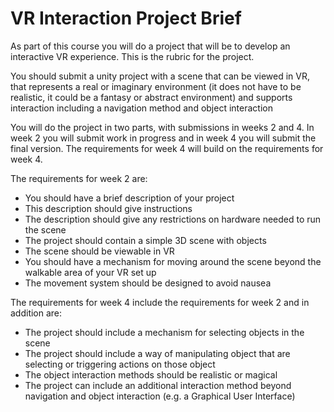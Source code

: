 # VR Interaction Project Brief

As part of this course you will do a project that will be to develop an interactive VR experience. This is the rubric for the project. 

You should submit a unity project with a scene that can be viewed in VR, that represents a real or imaginary environment (it does not have to be realistic, it could be a fantasy or abstract environment) and supports interaction including a navigation method and object interaction

You will do the project in two parts, with submissions in weeks 2 and 4. In week 2 you will submit work in progress and in week 4 you will submit the final version. The requirements for week 4 will build on the requirements for week 4. 

The requirements for week 2 are:

- You should have a brief description of your project
- This description should give instructions
- The description should give any restrictions on hardware needed to run the scene
- The project should contain a simple 3D scene with objects
- The scene should be viewable in VR
- You should have a mechanism for moving around the scene beyond the walkable area of your VR set up
- The movement system should be designed to avoid nausea

The requirements for week 4 include the requirements for week 2 and in addition are:

- The project should include a mechanism for selecting objects in the scene
- The project should include a way of manipulating object that are selecting or triggering actions on those object
- The object interaction methods should be realistic or magical 
- The project can include an additional interaction method beyond navigation and object interaction (e.g. a Graphical User Interface)
